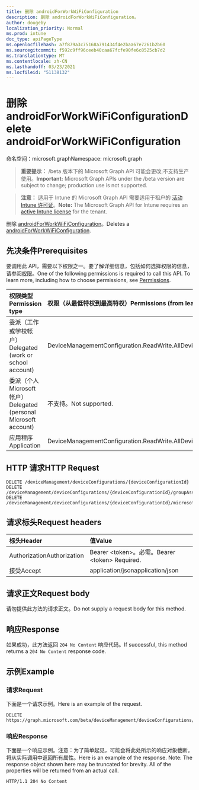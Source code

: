 ```yaml
---
title: 删除 androidForWorkWiFiConfiguration
description: 删除 androidForWorkWiFiConfiguration。
author: dougeby
localization_priority: Normal
ms.prod: intune
doc_type: apiPageType
ms.openlocfilehash: a7f879a3c75168a791434f4e2baa67e7261b2b60
ms.sourcegitcommit: f592c9ff96ceeb40caa67fcfe90fe6c8525cb7d2
ms.translationtype: MT
ms.contentlocale: zh-CN
ms.lasthandoff: 03/23/2021
ms.locfileid: "51138132"
---
```

# <a name="delete-androidforworkwificonfiguration"></a><span data-ttu-id="2e8b7-103">删除 androidForWorkWiFiConfiguration</span><span class="sxs-lookup"><span data-stu-id="2e8b7-103">Delete androidForWorkWiFiConfiguration</span></span>

<span data-ttu-id="2e8b7-104">命名空间：microsoft.graph</span><span class="sxs-lookup"><span data-stu-id="2e8b7-104">Namespace: microsoft.graph</span></span>

> <span data-ttu-id="2e8b7-105">**重要提示：** /beta 版本下的 Microsoft Graph API 可能会更改;不支持生产使用。</span><span class="sxs-lookup"><span data-stu-id="2e8b7-105">**Important:** Microsoft Graph APIs under the /beta version are subject to change; production use is not supported.</span></span>

> <span data-ttu-id="2e8b7-106">**注意：** 适用于 Intune 的 Microsoft Graph API 需要适用于租户的 [活动 Intune 许可证](https://go.microsoft.com/fwlink/?linkid=839381)。</span><span class="sxs-lookup"><span data-stu-id="2e8b7-106">**Note:** The Microsoft Graph API for Intune requires an [active Intune license](https://go.microsoft.com/fwlink/?linkid=839381) for the tenant.</span></span>

<span data-ttu-id="2e8b7-107">删除 [androidForWorkWiFiConfiguration](../resources/intune-deviceconfig-androidforworkwificonfiguration.md)。</span><span class="sxs-lookup"><span data-stu-id="2e8b7-107">Deletes a [androidForWorkWiFiConfiguration](../resources/intune-deviceconfig-androidforworkwificonfiguration.md).</span></span>

## <a name="prerequisites"></a><span data-ttu-id="2e8b7-108">先决条件</span><span class="sxs-lookup"><span data-stu-id="2e8b7-108">Prerequisites</span></span>
<span data-ttu-id="2e8b7-p101">要调用此 API，需要以下权限之一。要了解详细信息，包括如何选择权限的信息，请参阅[权限](/graph/permissions-reference)。</span><span class="sxs-lookup"><span data-stu-id="2e8b7-p101">One of the following permissions is required to call this API. To learn more, including how to choose permissions, see [Permissions](/graph/permissions-reference).</span></span>

|<span data-ttu-id="2e8b7-111">权限类型</span><span class="sxs-lookup"><span data-stu-id="2e8b7-111">Permission type</span></span>|<span data-ttu-id="2e8b7-112">权限（从最低特权到最高特权）</span><span class="sxs-lookup"><span data-stu-id="2e8b7-112">Permissions (from least to most privileged)</span></span>|
|:---|:---|
|<span data-ttu-id="2e8b7-113">委派（工作或学校帐户）</span><span class="sxs-lookup"><span data-stu-id="2e8b7-113">Delegated (work or school account)</span></span>|<span data-ttu-id="2e8b7-114">DeviceManagementConfiguration.ReadWrite.All</span><span class="sxs-lookup"><span data-stu-id="2e8b7-114">DeviceManagementConfiguration.ReadWrite.All</span></span>|
|<span data-ttu-id="2e8b7-115">委派（个人 Microsoft 帐户）</span><span class="sxs-lookup"><span data-stu-id="2e8b7-115">Delegated (personal Microsoft account)</span></span>|<span data-ttu-id="2e8b7-116">不支持。</span><span class="sxs-lookup"><span data-stu-id="2e8b7-116">Not supported.</span></span>|
|<span data-ttu-id="2e8b7-117">应用程序</span><span class="sxs-lookup"><span data-stu-id="2e8b7-117">Application</span></span>|<span data-ttu-id="2e8b7-118">DeviceManagementConfiguration.ReadWrite.All</span><span class="sxs-lookup"><span data-stu-id="2e8b7-118">DeviceManagementConfiguration.ReadWrite.All</span></span>|

## <a name="http-request"></a><span data-ttu-id="2e8b7-119">HTTP 请求</span><span class="sxs-lookup"><span data-stu-id="2e8b7-119">HTTP Request</span></span>
<!-- {
  "blockType": "ignored"
}
-->
``` http
DELETE /deviceManagement/deviceConfigurations/{deviceConfigurationId}
DELETE /deviceManagement/deviceConfigurations/{deviceConfigurationId}/groupAssignments/{deviceConfigurationGroupAssignmentId}/deviceConfiguration
DELETE /deviceManagement/deviceConfigurations/{deviceConfigurationId}/microsoft.graph.windowsDomainJoinConfiguration/networkAccessConfigurations/{deviceConfigurationId}
```

## <a name="request-headers"></a><span data-ttu-id="2e8b7-120">请求标头</span><span class="sxs-lookup"><span data-stu-id="2e8b7-120">Request headers</span></span>
|<span data-ttu-id="2e8b7-121">标头</span><span class="sxs-lookup"><span data-stu-id="2e8b7-121">Header</span></span>|<span data-ttu-id="2e8b7-122">值</span><span class="sxs-lookup"><span data-stu-id="2e8b7-122">Value</span></span>|
|:---|:---|
|<span data-ttu-id="2e8b7-123">Authorization</span><span class="sxs-lookup"><span data-stu-id="2e8b7-123">Authorization</span></span>|<span data-ttu-id="2e8b7-124">Bearer &lt;token&gt;。必需。</span><span class="sxs-lookup"><span data-stu-id="2e8b7-124">Bearer &lt;token&gt; Required.</span></span>|
|<span data-ttu-id="2e8b7-125">接受</span><span class="sxs-lookup"><span data-stu-id="2e8b7-125">Accept</span></span>|<span data-ttu-id="2e8b7-126">application/json</span><span class="sxs-lookup"><span data-stu-id="2e8b7-126">application/json</span></span>|

## <a name="request-body"></a><span data-ttu-id="2e8b7-127">请求正文</span><span class="sxs-lookup"><span data-stu-id="2e8b7-127">Request body</span></span>
<span data-ttu-id="2e8b7-128">请勿提供此方法的请求正文。</span><span class="sxs-lookup"><span data-stu-id="2e8b7-128">Do not supply a request body for this method.</span></span>

## <a name="response"></a><span data-ttu-id="2e8b7-129">响应</span><span class="sxs-lookup"><span data-stu-id="2e8b7-129">Response</span></span>
<span data-ttu-id="2e8b7-130">如果成功，此方法返回 `204 No Content` 响应代码。</span><span class="sxs-lookup"><span data-stu-id="2e8b7-130">If successful, this method returns a `204 No Content` response code.</span></span>

## <a name="example"></a><span data-ttu-id="2e8b7-131">示例</span><span class="sxs-lookup"><span data-stu-id="2e8b7-131">Example</span></span>

### <a name="request"></a><span data-ttu-id="2e8b7-132">请求</span><span class="sxs-lookup"><span data-stu-id="2e8b7-132">Request</span></span>
<span data-ttu-id="2e8b7-133">下面是一个请求示例。</span><span class="sxs-lookup"><span data-stu-id="2e8b7-133">Here is an example of the request.</span></span>
``` http
DELETE https://graph.microsoft.com/beta/deviceManagement/deviceConfigurations/{deviceConfigurationId}
```

### <a name="response"></a><span data-ttu-id="2e8b7-134">响应</span><span class="sxs-lookup"><span data-stu-id="2e8b7-134">Response</span></span>
<span data-ttu-id="2e8b7-p102">下面是一个响应示例。注意：为了简单起见，可能会将此处所示的响应对象截断。将从实际调用中返回所有属性。</span><span class="sxs-lookup"><span data-stu-id="2e8b7-p102">Here is an example of the response. Note: The response object shown here may be truncated for brevity. All of the properties will be returned from an actual call.</span></span>
``` http
HTTP/1.1 204 No Content
```





